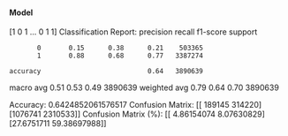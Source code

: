 #### Model
[1 0 1 ... 0 1 1]
Classification Report:
              precision    recall  f1-score   support

           0       0.15      0.38      0.21    503365
           1       0.88      0.68      0.77   3387274

    accuracy                           0.64   3890639
   macro avg       0.51      0.53      0.49   3890639
weighted avg       0.79      0.64      0.70   3890639

Accuracy: 0.6424852061576517
Confusion Matrix:
[[ 189145  314220]
 [1076741 2310533]]
Confusion Matrix (%):
[[ 4.86154074  8.07630829]
 [27.6751711  59.38697988]]
